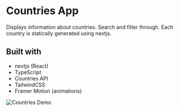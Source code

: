 # Countries App

Displays information about countries. Search and filter through. Each country is statically generated using nextjs.

## Built with

- nextjs (React)
- TypeScript
- Countries API
- TailwindCSS
- Framer Motion (animations)

![Countries Demo](/public/countries.gif)
